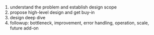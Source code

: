 1. understand the problem and establish design scope
2. propose high-level design and get buy-in
3. design deep dive
4. followup: bottleneck, improvement, error handling, operation, scale, future add-on